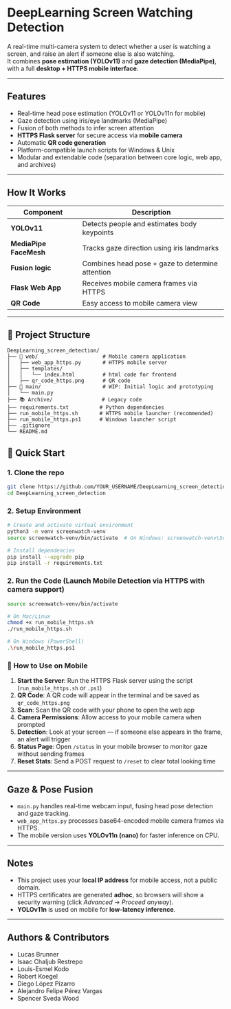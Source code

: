 # DeepLearning Screen Watching Detection

A real-time multi-camera system to detect whether a user is watching a screen, and raise an alert if someone else is also watching.  
It combines **pose estimation (YOLOv11)** and **gaze detection (MediaPipe)**, with a full **desktop + HTTPS mobile interface**.

---

## Features

- Real-time head pose estimation (YOLOv11 or YOLOv11n for mobile)
- Gaze detection using iris/eye landmarks (MediaPipe)
- Fusion of both methods to infer screen attention
- **HTTPS Flask server** for secure access via **mobile camera**
- Automatic **QR code generation**
- Platform-compatible launch scripts for Windows & Unix
- Modular and extendable code (separation between core logic, web app, and archives)

---

## How It Works

| Component              | Description                                     |
|-----------------------|-------------------------------------------------|
| **YOLOv11**           | Detects people and estimates body keypoints     |
| **MediaPipe FaceMesh**| Tracks gaze direction using iris landmarks      |
| **Fusion logic**      | Combines head pose + gaze to determine attention|
| **Flask Web App**     | Receives mobile camera frames via HTTPS         |
| **QR Code**           | Easy access to mobile camera view               |

---

## 📁 Project Structure

```
DeepLearning_screen_detection/
├── 📱 web/                     # Mobile camera application
│   ├── web_app_https.py       # HTTPS mobile server
│   ├── templates/
│   │   └── index.html         # html code for frontend
│   ├── qr_code_https.png      # QR code
├── 🧪 main/                    # WIP: Initial logic and prototyping
│   └── main.py
├── 📚 Archive/                # Legacy code
├── requirements.txt          # Python dependencies
├── run_mobile_https.sh       # HTTPS mobile launcher (recommended)
├── run_mobile_https.ps1      # Windows launcher script
├── .gitignore
└── README.md

```

## 🚀 Quick Start

### 1. Clone the repo
```bash
git clone https://github.com/YOUR_USERNAME/DeepLearning_screen_detection.git
cd DeepLearning_screen_detection

```

### 2. Setup Environment
```bash
# Create and activate virtual environment
python3 -m venv screenwatch-venv
source screenwatch-venv/bin/activate  # On Windows: screenwatch-venv\Scripts\activate

# Install dependencies
pip install --upgrade pip
pip install -r requirements.txt

```

### 2. Run the Code (Launch Mobile Detection via HTTPS with camera support)
```bash
source screenwatch-venv/bin/activate

# On Mac/Linux
chmod +x run_mobile_https.sh
./run_mobile_https.sh

# On Windows (PowerShell)
.\run_mobile_https.ps1

```

### 📱 How to Use on Mobile
1. **Start the Server**: Run the HTTPS Flask server using the script (`run_mobile_https.sh` or `.ps1`)
2. **QR Code**: A QR code will appear in the terminal and be saved as `qr_code_https.png`
3. **Scan**: Scan the QR code with your phone to open the web app
4. **Camera Permissions**: Allow access to your mobile camera when prompted
5. **Detection**: Look at your screen — if someone else appears in the frame, an alert will trigger
6. **Status Page**: Open `/status` in your mobile browser to monitor gaze without sending frames
7. **Reset Stats**: Send a POST request to `/reset` to clear total looking time

---


## Gaze & Pose Fusion
- `main.py` handles real-time webcam input, fusing head pose detection and gaze tracking.
- `web_app_https.py` processes base64-encoded mobile camera frames via HTTPS.
- The mobile version uses **YOLOv11n (nano)** for faster inference on CPU.

---

## Notes

- This project uses your **local IP address** for mobile access, not a public domain.
- HTTPS certificates are generated **adhoc**, so browsers will show a security warning (click *Advanced* → *Proceed anyway*).
- **YOLOv11n** is used on mobile for **low-latency inference**.

---

## Authors & Contributors

- Lucas Brunner  
- Isaac Chaljub Restrepo
- Louis-Esmel Kodo
- Robert Koegel
- Diego López Pizarro
- Alejandro Felipe Pérez Vargas
- Spencer Sveda Wood
